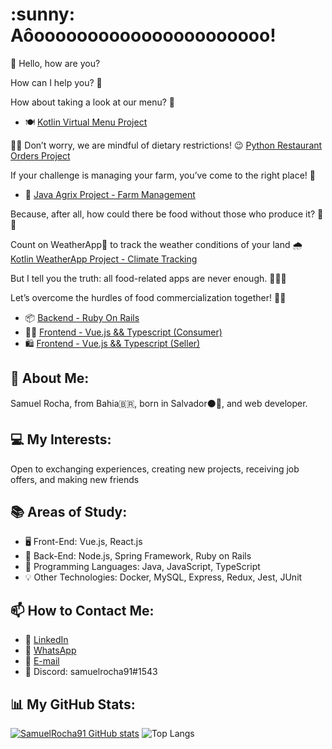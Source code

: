 <h1>:sunny: Aôoooooooooooooooooooooo! </h1>

👋 Hello, how are you?

<div>
  <p>How can I help you? 🥰</p>
  <p>How about taking a look at our menu? 🧾</p>
  <ul>
    <li>
      🍽️ <a href="https://github.com/SamuelRocha91/kotlinVirtualMenu" target="_blank">Kotlin Virtual Menu Project</a>
    </li>
  </ul>
  <p>
    👩‍🍳 Don’t worry, we are mindful of dietary restrictions! 😉
      <a href="https://github.com/SamuelRocha91/restaurantOrders" target="_blank">Python Restaurant Orders Project</a>
  </p>
</div>

<p>If your challenge is managing your farm, you’ve come to the right place! 🎯</p>
<ul>
  <li>🌾 <a href="https://github.com/SamuelRocha91/Agrix" target="_blank">Java Agrix Project - Farm Management</a></li>
</ul>
<p>Because, after all, how could there be food without those who produce it? 🤔👀</p>

<p>Count on WeatherApp📱 to track the weather conditions of your land 🌧️ <a href="https://github.com/SamuelRocha91/Agrix" target="_blank">Kotlin WeatherApp Project - Climate Tracking</a></p>
<p>But I tell you the truth: all food-related apps are never enough. 🤪🚀🤷 </p>
<p>Let’s overcome the hurdles of food commercialization together! 💯🥗</p>
<ul>
  <li>📦 <a href="https://github.com/SamuelRocha91/delivery_back" target="_blank">Backend - Ruby On Rails</a></li>
  <li>👨‍💻 <a href="https://github.com/SamuelRocha91/consumy" target="_blank">Frontend - Vue.js && Typescript (Consumer)</a></li>
  <li>🛍️ <a href="https://github.com/SamuelRocha91/seller_application" target="_blank">Frontend - Vue.js && Typescript (Seller)</a></li>
</ul>

<h2>🧑 About Me:</h2>
<p>Samuel Rocha, from Bahia🇧🇷, born in Salvador⚫🔴, and web developer.</p>

<h2>💻 My Interests:</h2>
<p>Open to exchanging experiences, creating new projects, receiving job offers, and making new friends</p>

<h2>📚 Areas of Study:</h2>
<ul>
  <li>🖥️ Front-End: Vue.js, React.js</li>
  <li>📡 Back-End: Node.js, Spring Framework, Ruby on Rails</li>
  <li>📖 Programming Languages: Java, JavaScript, TypeScript</li>
  <li>💡 Other Technologies: Docker, MySQL, Express, Redux, Jest, JUnit</li>
</ul>

<h2>📫 How to Contact Me:</h2>
<ul>
  <li>💼 <a href="https://www.linkedin.com/in/samuel-rocha-88278224a/" target="_blank">LinkedIn</a></li>
  <li>📱 <a href="https://wa.me/71992594946" target="_blank">WhatsApp</a></li>
  <li>📧 <a href="mailto:samuel_sr@hotmail.com.br">E-mail</a></li>
  <li>💬 Discord: samuelrocha91#1543</li>
</ul>

<h2>📊 My GitHub Stats:</h2>

[![SamuelRocha91 GitHub stats](https://github-readme-stats.vercel.app/api?username=SamuelRocha91)](https://github.com/SamuelRocha91/github-readme-stats)
![Top Langs](https://github-readme-stats.vercel.app/api/top-langs/?username=SamuelRocha91&langs_count=8&layout=compact)
